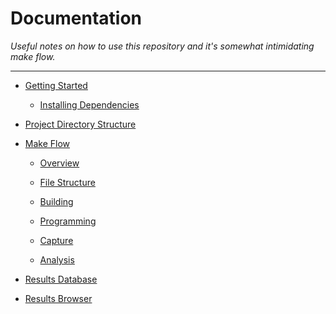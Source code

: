 
# Documentation

*Useful notes on how to use this repository and it's somewhat
intimidating make flow.*

---

- [Getting Started](getting-started.md)
  
  - [Installing Dependencies](getting-started.md#Installing-Dependencies)

- [Project Directory Structure](directory-structure.md)

- [Make Flow](make-flow.md)

  - [Overview](make-flow.md#Overview)

  - [File Structure](make-flow.md#File-Structure)

  - [Building](make-flow.md#Building)

  - [Programming](make-flow.md#Programming)

  - [Capture](make-flow.md#Capture)

  - [Analysis](make-flow.md#Analysis)

- [Results Database](database.md)

- [Results Browser](results-browser.md)
